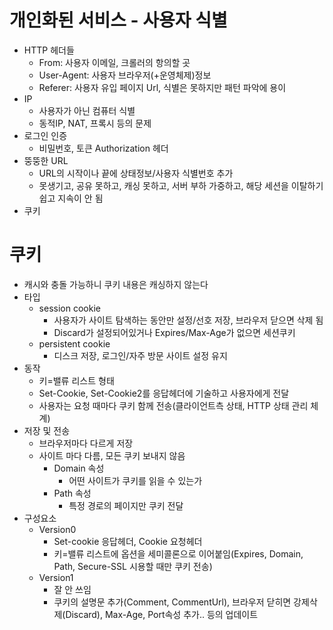 # 개인화된 서비스 - 사용자 식별
- HTTP 헤더들
  - From: 사용자 이메일, 크롤러의 항의할 곳
  - User-Agent: 사용자 브라우저(+운영체제)정보
  - Referer: 사용자 유입 페이지 Url, 식별은 못하지만 패턴 파악에 용이 
- IP
  - 사용자가 아닌 컴퓨터 식별
  - 동적IP, NAT, 프록시 등의 문제 
- 로그인 인증
  - 비밀번호, 토큰 Authorization 헤더
- 뚱뚱한 URL
  - URL의 시작이나 끝에 상태정보/사용자 식별번호 추가
  - 못생기고, 공유 못하고, 캐싱 못하고, 서버 부하 가중하고, 해당 세션을 이탈하기 쉽고 지속이 안 됨
- 쿠키
 

# 쿠키
- 캐시와 충돌 가능하니 쿠키 내용은 캐싱하지 않는다
- 타입
  - session cookie
    - 사용자가 사이트 탐색하는 동안만 설정/선호 저장, 브라우저 닫으면 삭제 됨
    - Discard가 설정되어있거나 Expires/Max-Age가 없으면 세션쿠키 
  - persistent cookie
    - 디스크 저장, 로그인/자주 방문 사이트 설정 유지
- 동작
  - 키=밸류 리스트 형태
  - Set-Cookie, Set-Cookie2를 응답헤더에 기술하고 사용자에게 전달
  - 사용자는 요청 때마다 쿠키 함께 전송(클라이언트측 상태, HTTP 상태 관리 체계)  
- 저장 및 전송
  - 브라우저마다 다르게 저장
  - 사이트 마다 다름, 모든 쿠키 보내지 않음
    - Domain 속성
      - 어떤 사이트가 쿠키를 읽을 수 있는가
    - Path 속성
      - 특정 경로의 페이지만 쿠키 전달
- 구성요소
  - Version0
    - Set-cookie 응답헤더, Cookie 요청헤더
    - 키=밸류 리스트에 옵션을 세미콜론으로 이어붙임(Expires, Domain, Path, Secure-SSL 시용할 때만 쿠키 전송)
  - Version1
    - 잘 안 쓰임
    - 쿠키의 설명문 추가(Comment, CommentUrl), 브라우저 닫히면 강제삭제(Discard), Max-Age, Port속성 추가.. 등의 업데이트
